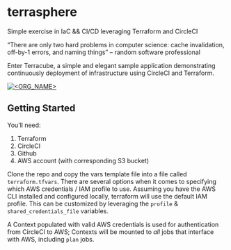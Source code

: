 # terrasphere

Simple exercise in IaC &amp;&amp; CI/CD leveraging Terraform and CircleCI

“There are only two hard problems in computer science: cache invalidation, off-by-1 errors, and naming things” 
– random software professional

Enter Terracube, a simple and elegant sample application demonstrating continuously deployment of infrastructure using CircleCI and Terraform.

[![<ORG_NAME>](https://circleci.com/gh/aedifex/terrasphere.svg?style=shield)](https://app.circleci.com/pipelines/github/aedifex/terrasphere)

## Getting Started

You’ll need:

1.	Terraform
2.	CircleCI
3.	Github
4.	AWS account (with corresponding S3 bucket)

Clone the repo and copy the vars template file into a file called `terraform.tfvars`. There are several options when it comes to specifying which AWS credentials / IAM profile to use. Assuming you have the AWS CLI installed and configured locally, terraform will use the default IAM profile. This can be customized by leveraging the `profile` & `shared_credentials_file` variables.

A Context populated with valid AWS credentials is used for authentication from CircleCI to AWS; Contexts will be mounted to *all* jobs that interface with AWS, including `plan` jobs.
